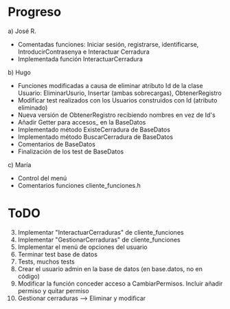 # Progreso

a) José R.
* Comentadas funciones: Iniciar sesión, registrarse, identificarse, IntroducirContrasenya e Interactuar Cerradura
* Implementada función InteractuarCerradura

b) Hugo
* Funciones modificadas a causa de eliminar atributo Id de la clase Usuario: EliminarUsurio, Insertar (ambas sobrecargas), ObtenerRegistro
* Modificar test realizados con los Usuarios construidos con Id (atributo eliminado)
* Nueva versión de ObtenerRegistro recibiendo nombres en vez de Id's
* Añadir Getter para accesos_ en la BaseDatos
* Implementado método ExisteCerradura de BaseDatos
* Implementado método BuscarCerradura de BaseDatos
* Comentarios de BaseDatos
* Finalización de los test de BaseDatos

c) María 
* Control del menú
* Comentarios funciones cliente_funciones.h 
    
# ToDO

3) Implementar "InteractuarCerraduras" de cliente_funciones
4) Implementar "GestionarCerraduras" de cliente_funciones
5) Implementar el menú de opciones del usuario
6) Terminar test base de datos
7) Tests, muchos tests
8) Crear el usuario admin en la base de datos (en base.datos, no en código)
10) Modificar la función conceder acceso a CambiarPermisos. Incluir añadir permiso y quitar permiso
11) Gestionar cerraduras --> Eliminar y modificar
